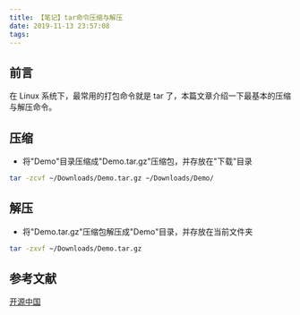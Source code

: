 ```yaml
---
title: 【笔记】tar命令压缩与解压
date: 2019-11-13 23:57:08
tags:
---
```


## 前言

在 Linux 系统下，最常用的打包命令就是 tar 了，本篇文章介绍一下最基本的压缩与解压命令。

<!-- more -->

## 压缩

- 将"Demo"目录压缩成"Demo.tar.gz"压缩包，并存放在"下载"目录

``` bash
tar -zcvf ~/Downloads/Demo.tar.gz ~/Downloads/Demo/
```

## 解压

- 将"Demo.tar.gz"压缩包解压成"Demo"目录，并存放在当前文件夹

``` bash
tar -zxvf ~/Downloads/Demo.tar.gz
```

## 参考文献

[开源中国](https://wangchujiang.com/linux-command/c/tar.html)
